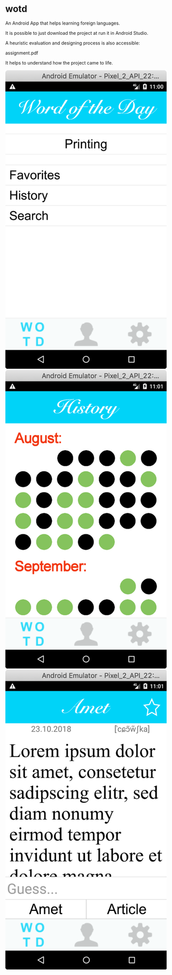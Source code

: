 # wotd
An Android App that helps learning foreign languages.

It is possible to just download the project at run it in Android Studio.

A heuristic evaluation and designing process is also accessible:

assignment.pdf

It helps to understand how the project came to life.

![alt text](https://github.com/florian9600/wotd/blob/master/screenshot1.png)![alt text](https://github.com/florian9600/wotd/blob/master/screenshot2.png)![alt text](https://github.com/florian9600/wotd/blob/master/screenshot3.png)
